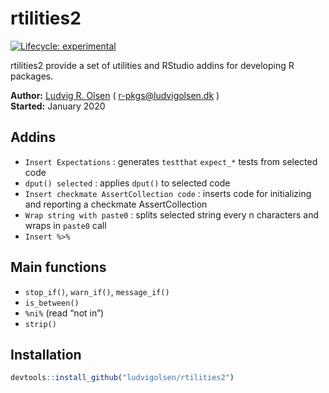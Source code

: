 
<!-- README.md is generated from README.Rmd. Please edit that file -->

# rtilities2

<!-- badges: start -->

[![Lifecycle:
experimental](https://img.shields.io/badge/lifecycle-experimental-orange.svg)](https://www.tidyverse.org/lifecycle/#experimental)
<!--[![CRAN status](https://www.r-pkg.org/badges/version/rtilities2)](https://CRAN.R-project.org/package=rtilities2)-->
<!-- badges: end -->

rtilities2 provide a set of utilities and RStudio addins for developing
R packages.

**Author:** [Ludvig R. Olsen](http://ludvigolsen.dk/) (
<r-pkgs@ludvigolsen.dk> ) <br/> **Started:** January 2020

## Addins

  - `Insert Expectations` : generates `testthat` `expect_*` tests from
    selected code
  - `dput() selected` : applies `dput()` to selected code
  - `Insert checkmate AssertCollection code` : inserts code for
    initializing and reporting a checkmate AssertCollection
  - `Wrap string with paste0` : splits selected string every n
    characters and wraps in `paste0` call
  - `Insert %>%`

## Main functions

  - `stop_if()`, `warn_if()`, `message_if()`
  - `is_between()`
  - `%ni%` (read “not in”)
  - `strip()`

## Installation

``` r
devtools::install_github("ludvigolsen/rtilities2")
```
